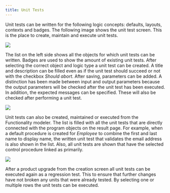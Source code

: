 ```yaml
---
title: Unit Tests
---
```


Unit tests can be written for the following logic concepts: defaults, layouts, contexts and badges. The following image shows the unit test screen. This is the place to create, maintain and execute unit tests.

![](assets/sf/unit_test_overview.png)

The list on the left side shows all the objects for which unit tests can be written. Badges are used to show the amount of existing unit tests. After selecting the correct object and logic type a unit test can be created. A title and description can be filled even as if the unit test should succeed or not with the checkbox *Should abort*. After saving, parameters can be added. A distinction has been made between input and output parameters because the output parameters will be checked after the unit test has been executed. In addition, the expected messages can be specified. These will also be checked after performing a unit test.

![](assets/sf/unit_test_functionality.png)

Unit tests can also be created, maintained or executed from the Functionality modeler. The list is filled with all the unit tests that are directly connected with the program objects on the result page. For example, when a default procedure is created for *Employee* to combine the first and last name to display name, the written unit test that validates the email address is also shown in the list. Also, all unit tests are shown that have the selected control procedure linked as primarily.

![](assets/sf/unit_test_execute.png)

After a product upgrade from the creation screen all unit tests can be executed again as a regression test. This to ensure that further changes have not broken any units that were already tested. By selecting one or multiple rows the unit tests can be executed.
